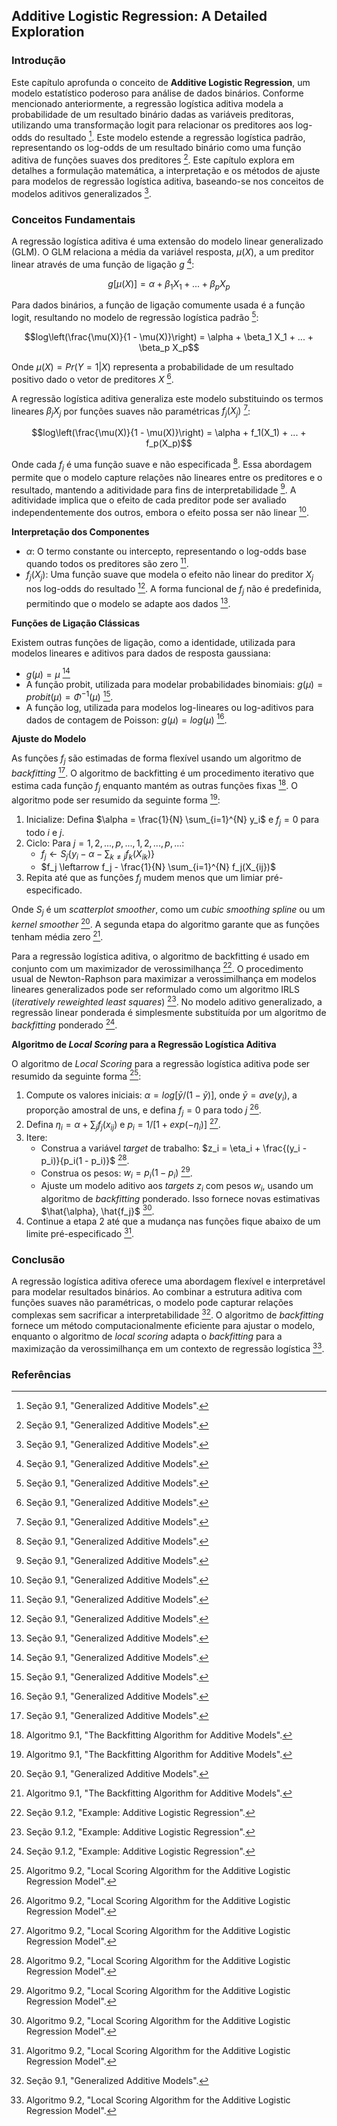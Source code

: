 ## Additive Logistic Regression: A Detailed Exploration

### Introdução
Este capítulo aprofunda o conceito de **Additive Logistic Regression**, um modelo estatístico poderoso para análise de dados binários. Conforme mencionado anteriormente, a regressão logística aditiva modela a probabilidade de um resultado binário dadas as variáveis preditoras, utilizando uma transformação logit para relacionar os preditores aos log-odds do resultado [^2]. Este modelo estende a regressão logística padrão, representando os log-odds de um resultado binário como uma função aditiva de funções suaves dos preditores [^2]. Este capítulo explora em detalhes a formulação matemática, a interpretação e os métodos de ajuste para modelos de regressão logística aditiva, baseando-se nos conceitos de modelos aditivos generalizados [^1].

### Conceitos Fundamentais
A regressão logística aditiva é uma extensão do modelo linear generalizado (GLM). O GLM relaciona a média da variável resposta, $\mu(X)$, a um preditor linear através de uma função de ligação $g$ [^2]:

$$g[\mu(X)] = \alpha + \beta_1 X_1 + ... + \beta_p X_p$$

Para dados binários, a função de ligação comumente usada é a função logit, resultando no modelo de regressão logística padrão [^2]:

$$log\left(\frac{\mu(X)}{1 - \mu(X)}\right) = \alpha + \beta_1 X_1 + ... + \beta_p X_p$$

Onde $\mu(X) = Pr(Y = 1|X)$ representa a probabilidade de um resultado positivo dado o vetor de preditores $X$ [^2].

A regressão logística aditiva generaliza este modelo substituindo os termos lineares $\beta_j X_j$ por funções suaves não paramétricas $f_j(X_j)$ [^2]:

$$log\left(\frac{\mu(X)}{1 - \mu(X)}\right) = \alpha + f_1(X_1) + ... + f_p(X_p)$$

Onde cada $f_j$ é uma função suave e não especificada [^2]. Essa abordagem permite que o modelo capture relações não lineares entre os preditores e o resultado, mantendo a aditividade para fins de interpretabilidade [^2]. A aditividade implica que o efeito de cada preditor pode ser avaliado independentemente dos outros, embora o efeito possa ser não linear [^2].

**Interpretação dos Componentes**

*   $\alpha$: O termo constante ou intercepto, representando o log-odds base quando todos os preditores são zero [^2].
*   $f_j(X_j)$: Uma função suave que modela o efeito não linear do preditor $X_j$ nos log-odds do resultado [^2]. A forma funcional de $f_j$ não é predefinida, permitindo que o modelo se adapte aos dados [^2].

**Funções de Ligação Clássicas**

Existem outras funções de ligação, como a identidade, utilizada para modelos lineares e aditivos para dados de resposta gaussiana:

*   $g(\mu) = \mu$ [^2]
*   A função probit, utilizada para modelar probabilidades binomiais: $g(\mu) = probit(\mu) = \Phi^{-1}(\mu)$ [^2].
*   A função log, utilizada para modelos log-lineares ou log-aditivos para dados de contagem de Poisson: $g(\mu) = log(\mu)$ [^2].

**Ajuste do Modelo**

As funções $f_j$ são estimadas de forma flexível usando um algoritmo de *backfitting* [^2]. O algoritmo de backfitting é um procedimento iterativo que estima cada função $f_j$ enquanto mantém as outras funções fixas [^4]. O algoritmo pode ser resumido da seguinte forma [^4]:

1.  Inicialize: Defina $\alpha = \frac{1}{N} \sum_{i=1}^{N} y_i$ e $f_j = 0$ para todo $i$ e $j$.
2.  Ciclo: Para $j = 1, 2, ..., p, ..., 1, 2, ..., p, ...$:
    *   $f_j \leftarrow S_j\{y_i - \alpha - \sum_{k \neq j} f_k(X_{ik})\}$
    *   $f_j \leftarrow f_j - \frac{1}{N} \sum_{i=1}^{N} f_j(X_{ij})$
3.  Repita até que as funções $f_j$ mudem menos que um limiar pré-especificado.

Onde $S_j$ é um *scatterplot smoother*, como um *cubic smoothing spline* ou um *kernel smoother* [^2]. A segunda etapa do algoritmo garante que as funções tenham média zero [^4].

Para a regressão logística aditiva, o algoritmo de backfitting é usado em conjunto com um maximizador de verossimilhança [^5]. O procedimento usual de Newton-Raphson para maximizar a verossimilhança em modelos lineares generalizados pode ser reformulado como um algoritmo IRLS (*iteratively reweighted least squares*) [^5]. No modelo aditivo generalizado, a regressão linear ponderada é simplesmente substituída por um algoritmo de *backfitting* ponderado [^5].

**Algoritmo de *Local Scoring* para a Regressão Logística Aditiva**

O algoritmo de *Local Scoring* para a regressão logística aditiva pode ser resumido da seguinte forma [^6]:

1.  Compute os valores iniciais: $\alpha = log[\bar{y}/(1 - \bar{y})]$, onde $\bar{y} = ave(y_i)$, a proporção amostral de uns, e defina $f_j = 0$ para todo $j$ [^6].
2.  Defina $\eta_i = \alpha + \sum_j f_j(x_{ij})$ e $p_i = 1/[1 + exp(-\eta_i)]$ [^6].
3.  Itere:
    *   Construa a variável *target* de trabalho: $z_i = \eta_i + \frac{(y_i - p_i)}{p_i(1 - p_i)}$ [^6].
    *   Construa os pesos: $w_i = p_i(1 - p_i)$ [^6].
    *   Ajuste um modelo aditivo aos *targets* $z_i$ com pesos $w_i$, usando um algoritmo de *backfitting* ponderado. Isso fornece novas estimativas $\hat{\alpha}, \hat{f_j}$ [^6].
4.  Continue a etapa 2 até que a mudança nas funções fique abaixo de um limite pré-especificado [^6].

### Conclusão
A regressão logística aditiva oferece uma abordagem flexível e interpretável para modelar resultados binários. Ao combinar a estrutura aditiva com funções suaves não paramétricas, o modelo pode capturar relações complexas sem sacrificar a interpretabilidade [^2]. O algoritmo de *backfitting* fornece um método computacionalmente eficiente para ajustar o modelo, enquanto o algoritmo de *local scoring* adapta o *backfitting* para a maximização da verossimilhança em um contexto de regressão logística [^6].

### Referências
[^1]: Seção 9.1, "Generalized Additive Models".
[^2]: Seção 9.1, "Generalized Additive Models".
[^4]: Algoritmo 9.1, "The Backfitting Algorithm for Additive Models".
[^5]: Seção 9.1.2, "Example: Additive Logistic Regression".
[^6]: Algoritmo 9.2, "Local Scoring Algorithm for the Additive Logistic Regression Model".
<!-- END -->